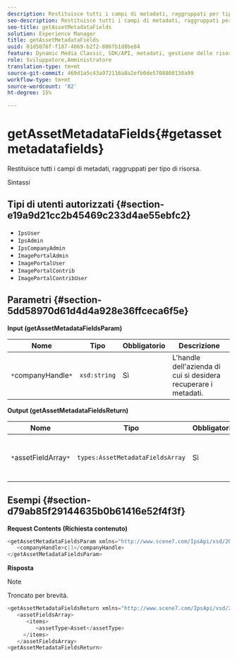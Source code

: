 ```yaml
---
description: Restituisce tutti i campi di metadati, raggruppati per tipo di risorsa.
seo-description: Restituisce tutti i campi di metadati, raggruppati per tipo di risorsa.
seo-title: getAssetMetadataFields
solution: Experience Manager
title: getAssetMetadataFields
uuid: 01d5076f-f187-4069-b2f2-806fb1d8be84
feature: Dynamic Media Classic, SDK/API, metadati, gestione delle risorse
role: Sviluppatore,Amministratore
translation-type: tm+mt
source-git-commit: 469d1a5c43a972116a8a2efb0de5708800130a99
workflow-type: tm+mt
source-wordcount: '82'
ht-degree: 15%

---
```



# getAssetMetadataFields{#getassetmetadatafields}

Restituisce tutti i campi di metadati, raggruppati per tipo di risorsa.

Sintassi

## Tipi di utenti autorizzati {#section-e19a9d21cc2b45469c233d4ae55ebfc2}

* `IpsUser`
* `IpsAdmin`
* `IpsCompanyAdmin`
* `ImagePortalAdmin`
* `ImagePortalUser`
* `ImagePortalContrib`
* `ImagePortalContribUser`

## Parametri {#section-5dd58970d61d4d4a928e36ffceca6f5e}

**Input (getAssetMetadataFieldsParam)**

| Nome | Tipo | Obbligatorio | Descrizione |
|---|---|---|---|
| `*`companyHandle`*` | `xsd:string` | Sì | L&#39;handle dell&#39;azienda di cui si desidera recuperare i metadati. |

**Output (getAssetMetadataFieldsReturn)**

| Nome | Tipo | Obbligatorio | Descrizione |
|---|---|---|---|
| `*`assetFieldArray`*` | `types:AssetMetadataFieldsArray` | Sì | Array di campi di metadati, per tipo di risorsa. |

## Esempi {#section-d79ab85f29144635b0b61416e52f4f3f}

**Request Contents (Richiesta contenuto)**

```java
<getAssetMetadataFieldsParam xmlns="http://www.scene7.com/IpsApi/xsd/2009-07-31">
   <companyHandle>c|1</companyHandle>
</getAssetMetadataFieldsParam>
```

**Risposta**

>[!NOTE]
>
>Troncato per brevità.

```java
<getAssetMetadataFieldsReturn xmlns="http://www.scene7.com/IpsApi/xsd/2009-07-31">
   <assetFieldsArray>
      <items>
         <assetType>Asset</assetType>
     </items>
   </assetFieldsArray>
<getAssetMetadataFieldsReturn>
```


